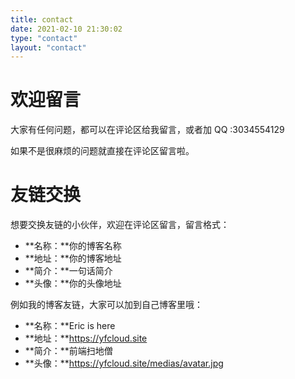 ```yaml
---
title: contact
date: 2021-02-10 21:30:02
type: "contact"
layout: "contact"
---
```


# 欢迎留言

大家有任何问题，都可以在评论区给我留言，或者加 QQ :3034554129

如果不是很麻烦的问题就直接在评论区留言啦。

# 友链交换

想要交换友链的小伙伴，欢迎在评论区留言，留言格式：

- **名称：**你的博客名称
- **地址：**你的博客地址
- **简介：**一句话简介
- **头像：**你的头像地址

例如我的博客友链，大家可以加到自己博客里哦：

- **名称：**Eric is here
- **地址：**https://yfcloud.site
- **简介：**前端扫地僧
- **头像：**https://yfcloud.site/medias/avatar.jpg
